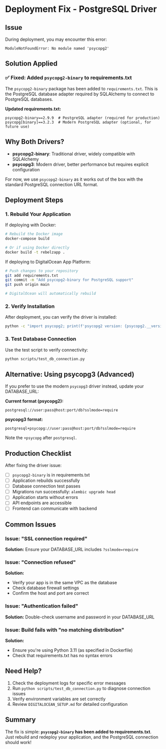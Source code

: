 # Deployment Fix - PostgreSQL Driver

## Issue
During deployment, you may encounter this error:
```
ModuleNotFoundError: No module named 'psycopg2'
```

## Solution Applied

### ✅ Fixed: Added `psycopg2-binary` to requirements.txt

The `psycopg2-binary` package has been added to `requirements.txt`. This is the PostgreSQL database adapter required by SQLAlchemy to connect to PostgreSQL databases.

**Updated requirements.txt:**
```
psycopg2-binary==2.9.9  # PostgreSQL adapter (required for production)
psycopg[binary]==3.2.3  # Modern PostgreSQL adapter (optional, for future use)
```

## Why Both Drivers?

- **psycopg2-binary**: Traditional driver, widely compatible with SQLAlchemy
- **psycopg3**: Modern driver, better performance but requires explicit configuration

For now, we use `psycopg2-binary` as it works out of the box with the standard PostgreSQL connection URL format.

## Deployment Steps

### 1. Rebuild Your Application

If deploying with Docker:
```bash
# Rebuild the Docker image
docker-compose build

# Or if using Docker directly
docker build -t rebelzapp .
```

If deploying to DigitalOcean App Platform:
```bash
# Push changes to your repository
git add requirements.txt
git commit -m "Add psycopg2-binary for PostgreSQL support"
git push origin main

# DigitalOcean will automatically rebuild
```

### 2. Verify Installation

After deployment, you can verify the driver is installed:
```bash
python -c "import psycopg2; print(f'psycopg2 version: {psycopg2.__version__}')"
```

### 3. Test Database Connection

Use the test script to verify connectivity:
```bash
python scripts/test_db_connection.py
```

## Alternative: Using psycopg3 (Advanced)

If you prefer to use the modern `psycopg3` driver instead, update your DATABASE_URL:

**Current format (psycopg2):**
```
postgresql://user:pass@host:port/db?sslmode=require
```

**psycopg3 format:**
```
postgresql+psycopg://user:pass@host:port/db?sslmode=require
```

Note the `+psycopg` after `postgresql`.

## Production Checklist

After fixing the driver issue:

- [ ] `psycopg2-binary` is in requirements.txt
- [ ] Application rebuilds successfully
- [ ] Database connection test passes
- [ ] Migrations run successfully: `alembic upgrade head`
- [ ] Application starts without errors
- [ ] API endpoints are accessible
- [ ] Frontend can communicate with backend

## Common Issues

### Issue: "SSL connection required"
**Solution:** Ensure your DATABASE_URL includes `?sslmode=require`

### Issue: "Connection refused"
**Solution:** 
- Verify your app is in the same VPC as the database
- Check database firewall settings
- Confirm the host and port are correct

### Issue: "Authentication failed"
**Solution:** Double-check username and password in your DATABASE_URL

### Issue: Build fails with "no matching distribution"
**Solution:** 
- Ensure you're using Python 3.11 (as specified in Dockerfile)
- Check that requirements.txt has no syntax errors

## Need Help?

1. Check the deployment logs for specific error messages
2. Run `python scripts/test_db_connection.py` to diagnose connection issues
3. Verify environment variables are set correctly
4. Review `DIGITALOCEAN_SETUP.md` for detailed configuration

## Summary

The fix is simple: **`psycopg2-binary` has been added to requirements.txt**. Just rebuild and redeploy your application, and the PostgreSQL connection should work!

